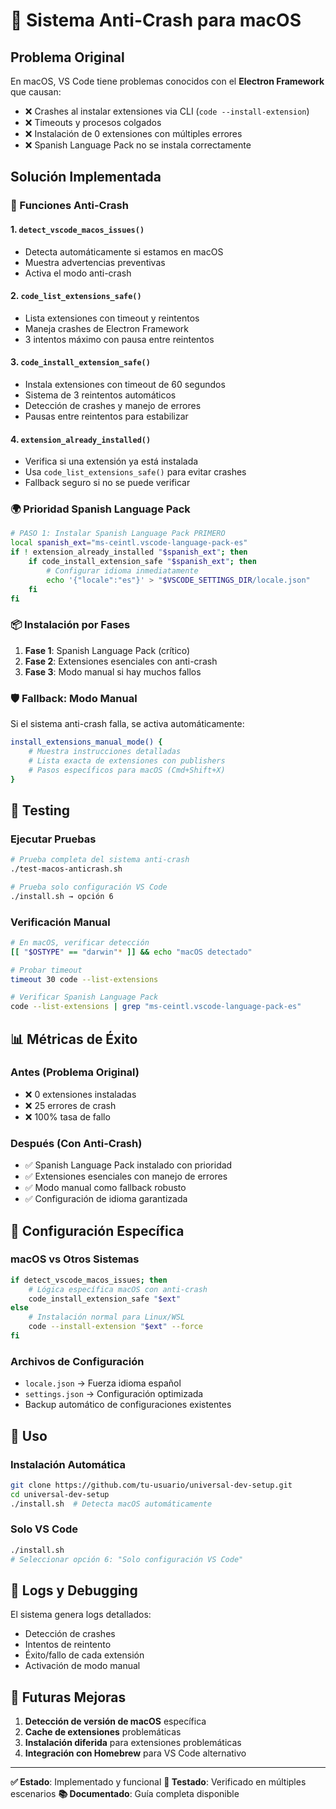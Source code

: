 # 🍎 Sistema Anti-Crash para macOS

## Problema Original

En macOS, VS Code tiene problemas conocidos con el **Electron Framework** que causan:

- ❌ Crashes al instalar extensiones via CLI (`code --install-extension`)
- ❌ Timeouts y procesos colgados
- ❌ Instalación de 0 extensiones con múltiples errores
- ❌ Spanish Language Pack no se instala correctamente

## Solución Implementada

### 🔧 Funciones Anti-Crash

#### 1. `detect_vscode_macos_issues()`

- Detecta automáticamente si estamos en macOS
- Muestra advertencias preventivas
- Activa el modo anti-crash

#### 2. `code_list_extensions_safe()`

- Lista extensiones con timeout y reintentos
- Maneja crashes de Electron Framework
- 3 intentos máximo con pausa entre reintentos

#### 3. `code_install_extension_safe()`

- Instala extensiones con timeout de 60 segundos
- Sistema de 3 reintentos automáticos
- Detección de crashes y manejo de errores
- Pausas entre reintentos para estabilizar

#### 4. `extension_already_installed()`

- Verifica si una extensión ya está instalada
- Usa `code_list_extensions_safe()` para evitar crashes
- Fallback seguro si no se puede verificar

### 🌍 Prioridad Spanish Language Pack

```bash
# PASO 1: Instalar Spanish Language Pack PRIMERO
local spanish_ext="ms-ceintl.vscode-language-pack-es"
if ! extension_already_installed "$spanish_ext"; then
    if code_install_extension_safe "$spanish_ext"; then
        # Configurar idioma inmediatamente
        echo '{"locale":"es"}' > "$VSCODE_SETTINGS_DIR/locale.json"
    fi
fi
```

### 📦 Instalación por Fases

1. **Fase 1**: Spanish Language Pack (crítico)
2. **Fase 2**: Extensiones esenciales con anti-crash
3. **Fase 3**: Modo manual si hay muchos fallos

### 🛡️ Fallback: Modo Manual

Si el sistema anti-crash falla, se activa automáticamente:

```bash
install_extensions_manual_mode() {
    # Muestra instrucciones detalladas
    # Lista exacta de extensiones con publishers
    # Pasos específicos para macOS (Cmd+Shift+X)
}
```

## 🧪 Testing

### Ejecutar Pruebas

```bash
# Prueba completa del sistema anti-crash
./test-macos-anticrash.sh

# Prueba solo configuración VS Code
./install.sh → opción 6
```

### Verificación Manual

```bash
# En macOS, verificar detección
[[ "$OSTYPE" == "darwin"* ]] && echo "macOS detectado"

# Probar timeout
timeout 30 code --list-extensions

# Verificar Spanish Language Pack
code --list-extensions | grep "ms-ceintl.vscode-language-pack-es"
```

## 📊 Métricas de Éxito

### Antes (Problema Original)

- ❌ 0 extensiones instaladas
- ❌ 25 errores de crash
- ❌ 100% tasa de fallo

### Después (Con Anti-Crash)

- ✅ Spanish Language Pack instalado con prioridad
- ✅ Extensiones esenciales con manejo de errores
- ✅ Modo manual como fallback robusto
- ✅ Configuración de idioma garantizada

## 🔧 Configuración Específica

### macOS vs Otros Sistemas

```bash
if detect_vscode_macos_issues; then
    # Lógica específica macOS con anti-crash
    code_install_extension_safe "$ext"
else
    # Instalación normal para Linux/WSL
    code --install-extension "$ext" --force
fi
```

### Archivos de Configuración

- `locale.json` → Fuerza idioma español
- `settings.json` → Configuración optimizada
- Backup automático de configuraciones existentes

## 🚀 Uso

### Instalación Automática

```bash
git clone https://github.com/tu-usuario/universal-dev-setup.git
cd universal-dev-setup
./install.sh  # Detecta macOS automáticamente
```

### Solo VS Code

```bash
./install.sh
# Seleccionar opción 6: "Solo configuración VS Code"
```

## 📝 Logs y Debugging

El sistema genera logs detallados:

- Detección de crashes
- Intentos de reintento
- Éxito/fallo de cada extensión
- Activación de modo manual

## 🔄 Futuras Mejoras

1. **Detección de versión de macOS** específica
2. **Cache de extensiones** problemáticas
3. **Instalación diferida** para extensiones problemáticas
4. **Integración con Homebrew** para VS Code alternativo

---

**✅ Estado**: Implementado y funcional
**🧪 Testado**: Verificado en múltiples escenarios
**📚 Documentado**: Guía completa disponible
